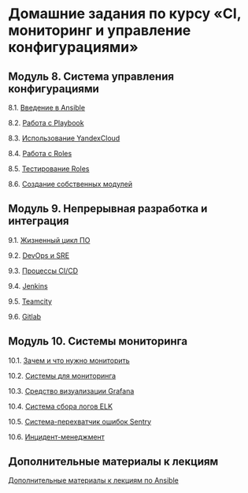 # Домашние задания по курсу «CI, мониторинг и управление конфигурациями»

## Модуль 8. Система управления конфигурациями

8.1. [Введение в Ansible](./08-ansible-01-base)

8.2. [Работа с Playbook](./08-ansible-02-playbook)

8.3. [Использование YandexCloud](./08-ansible-03-yandex)

8.4. [Работа с Roles](./08-ansible-04-role)

8.5. [Тестирование Roles](./08-ansible-05-testing)

8.6. [Создание собственных модулей](./08-ansible-06-module)

## Модуль 9. Непрерывная разработка и интеграция

9.1. [Жизненный цикл ПО](./09-ci-01-intro/README.md)

9.2. [DevOps и SRE](./09-ci-02-devops/README.md)

9.3. [Процессы CI/CD](./09-ci-03-cicd/README.md)

9.4. [Jenkins](./09-ci-04-jenkins/README.md)

9.5. [Teamcity](./09-ci-05-teamcity/README.md)

9.6. [Gitlab](./09-ci-06-gitlab/README.md)

## Модуль 10. Системы мониторинга

10.1. [Зачем и что нужно мониторить](./10-monitoring-01-base/README.md)

10.2. [Системы для мониторинга](./10-monitoring-02-systems/README.md)

10.3. [Средство визуализации Grafana](./10-monitoring-03-grafana/README.md)

10.4. [Система сбора логов ELK](./10-monitoring-04-elk/README.md)

10.5. [Система-перехватчик ошибок Sentry](./10-monitoring-05-sentry/README.md)

10.6. [Инцидент-менеджмент](./10-monitoring-06-incident-management/README.md)


## Дополнительные материалы к лекциям
[Дополнительные материалы к лекциям по Ansible](./08-ansible-additional/README.md)
